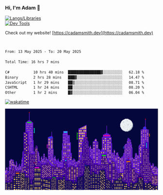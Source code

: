 ### Hi, I'm Adam 👋

[![Langs/Libraries](https://skillicons.dev/icons?i=cs,dotnet,js,css,html,sass,ts,jquery,bootstrap)](https://skillicons.dev)
<br/>
[![Dev Tools](https://skillicons.dev/icons?i=git,github,githubactions,visualstudio)](https://skillicons.dev)

Check out my website! [https://cadamsmith.dev](https://cadamsmith.dev)

<br/>

<!--START_SECTION:waka-->

```txt
From: 13 May 2025 - To: 20 May 2025

Total Time: 16 hrs 7 mins

C#           10 hrs 40 mins  ███████████████▓░░░░░░░░░   62.18 %
Binary       2 hrs 28 mins   ███▓░░░░░░░░░░░░░░░░░░░░░   14.47 %
JavaScript   1 hr 29 mins    ██▒░░░░░░░░░░░░░░░░░░░░░░   08.71 %
CSHTML       1 hr 24 mins    ██░░░░░░░░░░░░░░░░░░░░░░░   08.20 %
Other        1 hr 2 mins     █▓░░░░░░░░░░░░░░░░░░░░░░░   06.04 %
```

<!--END_SECTION:waka-->

[![wakatime](https://wakatime.com/badge/user/2234bda2-efd3-47c5-8724-79108edfe9aa.svg)](https://wakatime.com/@2234bda2-efd3-47c5-8724-79108edfe9aa)

![Pixelated city at night](./media/city.gif)
